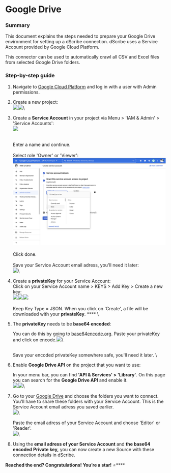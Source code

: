 # Google Drive

### Summary

This document explains the steps needed to prepare your Google Drive environment for setting up a dScribe connection. dScribe uses a Service Account provided by Google Cloud Platform.

This connector can be used to automatically crawl all CSV and Excel files from selected Google Drive folders.&#x20;

### Step-by-step guide

1. Navigate to [Google Cloud Platform](https://console.cloud.google.com/) and log in with a user with Admin permissions.
2. Create a new project: \
   ![](../../.gitbook/assets/googledrive\_createProject.png)![](../../.gitbook/assets/googledrive\_createProject2.png)\

3.  Create a **Service Account** in your project via Menu > 'IAM & Admin' > 'Service Accounts':\
    ![](../../.gitbook/assets/googledrive\_creatingServiceAccount.png)

    \
    Enter a name and continue.\
    \
    Select role 'Owner' or 'Viewer':\
    ![](<../../.gitbook/assets/Screenshot 2022-03-30 at 13.55.16.png>)\
    \
    Click done.\
    \
    Save your Service Account email adress, you'll need it later:\
    ![](../../.gitbook/assets/googledrive\_createPrivateKey1.png)\

4. Create a **privateKey** for your Service Account:\
   Click on your Service Account name > KEYS > Add Key > Create a new key:\
   ![](../../.gitbook/assets/googledrive\_createPrivateKey1.png)![](../../.gitbook/assets/googledrive\_createPrivateKey2.png)![](../../.gitbook/assets/googledrive\_createPrivateKey3.png)\
   \
   Keep Key Type = JSON. When you click on 'Create', a file will be downloaded with your **privateKey**. **** \

5.  The **privateKey** needs to be **base64 encoded**:

    You can do this by going to [base64encode.org](https://www.base64encode.org/). Paste your privateKey and click on encode.![](<../../.gitbook/assets/googledrive\_encodedPrivateKey (1).png>)\


    \
    Save your encoded privateKey somewhere safe, you'll need it later. \

6.  Enable **Google Drive API** on the project that you want to use:

    In your menu bar, you can find **'API & Services' > 'Library'**. On this page you can search for the **Google Drive API** and enable it.\
    ![](../../.gitbook/assets/googledrive\_enableApi2.png)![](../../.gitbook/assets/googledrive\_enableApi.png)\

7.  Go to your [Google Drive](https://drive.google.com/) and choose the folders you want to connect. You'll have to share these folders with your Service Account. This is the Service Account email adress you saved earlier.\
    ![](../../.gitbook/assets/googledrive\_shareDrive.png)\


    Paste the email adress of your Service Account and choose 'Editor' or 'Reader'.\
    ![](../../.gitbook/assets/googledrive\_sharedrive1.png)\

8. Using the **email adress of your Service Account** and **the base64 encoded** **Private key,** you can now create a new Source with these connection details in dScribe.

**Reached the end? Congratulations! You’re a star!** :star:****









